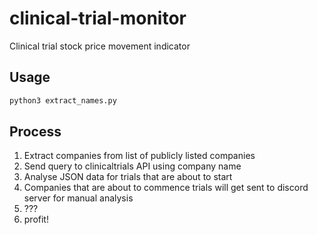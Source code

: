 # clinical-trial-monitor
Clinical trial stock price movement indicator 

## Usage

~~~bash
python3 extract_names.py
~~~

## Process

1. Extract companies from list of publicly listed companies
2. Send query to clinicaltrials API using company name
3. Analyse JSON data for trials that are about to start
4. Companies that are about to commence trials will get sent to discord server for manual analysis
5. ???
6. profit!
